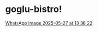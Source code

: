 # goglu-bistro!

[WhatsApp Image 2025-05-27 at 13 38 22](https://github.com/user-attachments/assets/f80831c7-eff9-4574-931a-3c06ae9ec8d9)
